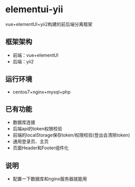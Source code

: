 # elementui-yii
vue+elementUI+yii2构建的前后端分离框架

## 框架架构
- 前端：vue+elementUI
- 后端：yii2

## 运行环境
- centos7+nginx+mysql+php

## 已有功能

- 数据库连接
- 后端api的token权限校验
- 前端的localStorage保存token/权限校验(登出会清除token)
- 通用登录页、主页
- 页面Header和Footer组件化

## 说明

- 配置一下数据库和nginx服务器就能用
